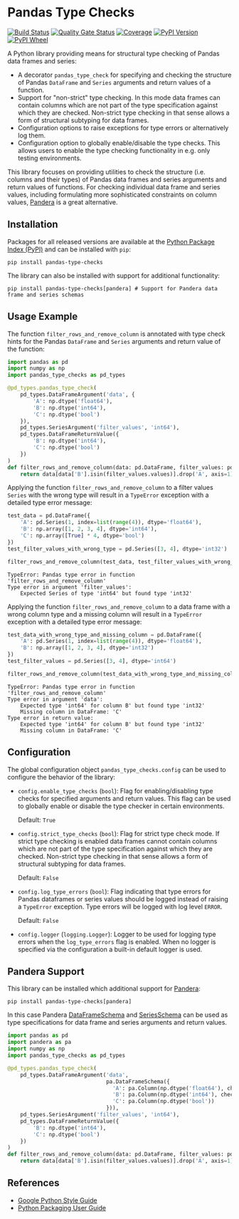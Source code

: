 Pandas Type Checks
==================

[![Build Status](https://dev.azure.com/martin-zuber/pandas-type-checks/_apis/build/status/mzuber.pandas-type-checks?branchName=main)](https://dev.azure.com/martin-zuber/pandas-type-checks/_build/latest?definitionId=1&branchName=main)
[![Quality Gate Status](https://sonarcloud.io/api/project_badges/measure?project=mzuber_pandas-type-checks&metric=alert_status)](https://sonarcloud.io/summary/new_code?id=mzuber_pandas-type-checks)
[![Coverage](https://sonarcloud.io/api/project_badges/measure?project=mzuber_pandas-type-checks&metric=coverage)](https://sonarcloud.io/summary/new_code?id=mzuber_pandas-type-checks)
[![PyPI Version](https://img.shields.io/pypi/v/pandas-type-checks)](https://pypi.org/project/pandas-type-checks/)
[![PyPI Wheel](https://img.shields.io/pypi/wheel/pandas-type-checks)](https://pypi.org/project/pandas-type-checks/)

A Python library providing means for structural type checking of Pandas data frames and series:
- A decorator `pandas_type_check` for specifying and checking the structure of Pandas `DataFrame` and `Series`
  arguments and return values of a function.
- Support for "non-strict" type checking. In this mode data frames can contain columns which are not part of the type
  specification against which they are checked. Non-strict type checking in that sense allows a form of structural
  subtyping for data frames.
- Configuration options to raise exceptions for type errors or alternatively log them.
- Configuration option to globally enable/disable the type checks. This allows users to enable the type checking
  functionality in e.g. only testing environments.

This library focuses on providing utilities to check the structure (i.e. columns and their types) of Pandas data frames
and series arguments and return values of functions. For checking individual data frame and series values, including
formulating more sophisticated constraints on column values, [Pandera](https://github.com/unionai-oss/pandera) is a
great alternative.

Installation
------------

Packages for all released versions are available at the
[Python Package Index (PyPI)](https://pypi.org/project/pandas-type-checks) and can be installed with `pip`:

```
pip install pandas-type-checks
```

The library can also be installed with support for additional functionality:

```
pip install pandas-type-checks[pandera] # Support for Pandera data frame and series schemas
```

Usage Example
-------------

The function `filter_rows_and_remove_column` is annotated with type check hints for the Pandas `DataFrame` and `Series`
arguments and return value of the function:

```python
import pandas as pd
import numpy as np
import pandas_type_checks as pd_types

@pd_types.pandas_type_check(
    pd_types.DataFrameArgument('data', {
        'A': np.dtype('float64'),
        'B': np.dtype('int64'),
        'C': np.dtype('bool')
    }),
    pd_types.SeriesArgument('filter_values', 'int64'),
    pd_types.DataFrameReturnValue({
        'B': np.dtype('int64'),
        'C': np.dtype('bool')
    })
)
def filter_rows_and_remove_column(data: pd.DataFrame, filter_values: pd.Series) -> pd.DataFrame:
    return data[data['B'].isin(filter_values.values)].drop('A', axis=1)
```

Applying the function `filter_rows_and_remove_column` to a filter values `Series` with the wrong type will result in a
`TypeError` exception with a detailed type error message:

```python
test_data = pd.DataFrame({
    'A': pd.Series(1, index=list(range(4)), dtype='float64'),
    'B': np.array([1, 2, 3, 4], dtype='int64'),
    'C': np.array([True] * 4, dtype='bool')
})
test_filter_values_with_wrong_type = pd.Series([3, 4], dtype='int32')

filter_rows_and_remove_column(test_data, test_filter_values_with_wrong_type)
```

```
TypeError: Pandas type error in function 'filter_rows_and_remove_column'
Type error in argument 'filter_values':
	Expected Series of type 'int64' but found type 'int32'
```

Applying the function `filter_rows_and_remove_column` to a data frame with a wrong column type and a missing column
will result in a `TypeError` exception with a detailed type error message:

```python
test_data_with_wrong_type_and_missing_column = pd.DataFrame({
    'A': pd.Series(1, index=list(range(4)), dtype='float64'),
    'B': np.array([1, 2, 3, 4], dtype='int32')
})
test_filter_values = pd.Series([3, 4], dtype='int64')

filter_rows_and_remove_column(test_data_with_wrong_type_and_missing_column, test_filter_values)
```

```
TypeError: Pandas type error in function 'filter_rows_and_remove_column'
Type error in argument 'data':
    Expected type 'int64' for column B' but found type 'int32'
    Missing column in DataFrame: 'C'
Type error in return value:
    Expected type 'int64' for column B' but found type 'int32'
    Missing column in DataFrame: 'C'
```

Configuration
-------------

The global configuration object `pandas_type_checks.config` can be used to configure the behavior of the library:
- `config.enable_type_checks` (`bool`): Flag for enabling/disabling type checks for specified arguments and return
  values. This flag can be used to globally enable or disable the type checker in certain environments.

  Default: `True`
- `config.strict_type_checks` (`bool`): Flag for strict type check mode. If strict type checking is enabled data frames
  cannot contain columns which are not part of the type specification against which they are checked. Non-strict type
  checking in that sense allows a form of structural subtyping for data frames.

  Default: `False`
- `config.log_type_errors` (`bool`): Flag indicating that type errors for Pandas dataframes or series values should be
  logged instead of raising a `TypeError` exception. Type errors will be logged with log level `ERROR`.

  Default: `False`
- `config.logger` (`logging.Logger`): Logger to be used for logging type errors when the `log_type_errors` flag is enabled.
  When no logger is specified via the configuration a built-in default logger is used.

Pandera Support
---------------

This library can be installed which additional support for [Pandera](https://github.com/unionai-oss/pandera):

```
pip install pandas-type-checks[pandera]
```

In this case Pandera [DataFrameSchema](https://pandera.readthedocs.io/en/stable/reference/generated/pandera.schemas.DataFrameSchema.html)
and [SeriesSchema](https://pandera.readthedocs.io/en/stable/reference/generated/pandera.schemas.SeriesSchema.html)
can be used as type specifications for data frame and series arguments and return values.

```python
import pandas as pd
import pandera as pa
import numpy as np
import pandas_type_checks as pd_types

@pd_types.pandas_type_check(
    pd_types.DataFrameArgument('data',
                               pa.DataFrameSchema({
                                 'A': pa.Column(np.dtype('float64'), checks=pa.Check.le(10.0)),
                                 'B': pa.Column(np.dtype('int64'), checks=pa.Check.lt(2)),
                                 'C': pa.Column(np.dtype('bool'))
                               })),
    pd_types.SeriesArgument('filter_values', 'int64'),
    pd_types.DataFrameReturnValue({
        'B': np.dtype('int64'),
        'C': np.dtype('bool')
    })
)
def filter_rows_and_remove_column(data: pd.DataFrame, filter_values: pd.Series) -> pd.DataFrame:
    return data[data['B'].isin(filter_values.values)].drop('A', axis=1)
```

References
----------

* [Google Python Style Guide](https://google.github.io/styleguide/pyguide.html)
* [Python Packaging User Guide](https://packaging.python.org/en/latest/)

